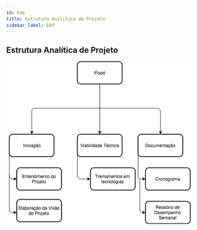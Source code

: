 ```yaml
---
id: eap
title: Estrutura Analítica de Projeto
sidebar_label: EAP
---
```


## Estrutura Analítica de Projeto

![EAP](assets/eap.jpg)